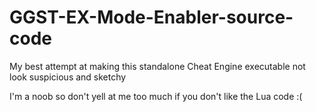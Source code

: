 # GGST-EX-Mode-Enabler-source-code
My best attempt at making this standalone Cheat Engine executable not look suspicious and sketchy

I'm a noob so don't yell at me too much if you don't like the Lua code :(
